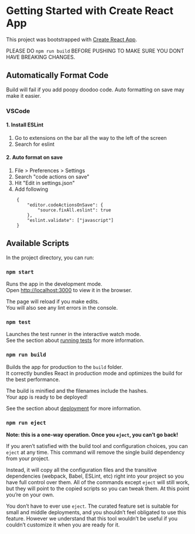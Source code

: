 # Getting Started with Create React App

This project was bootstrapped with [Create React App](https://github.com/facebook/create-react-app).

PLEASE DO `npm run build` BEFORE PUSHING TO MAKE SURE YOU DONT HAVE BREAKING CHANGES.

## Automatically Format Code

Build will fail if you add poopy doodoo code. Auto formatting on save may make it easier.

### VSCode

#### 1. Install ESLint
1. Go to extensions on the bar all the way to the left of the screen
2. Search for eslint

#### 2. Auto format on save
1. File > Preferences > Settings
2. Search "code actions on save"
3. Hit "Edit in settings.json"
4. Add following
```
    {
        "editor.codeActionsOnSave": {
            "source.fixAll.eslint": true
        },
        "eslint.validate": ["javascript"]
    }
```

## Available Scripts

In the project directory, you can run:

### `npm start`

Runs the app in the development mode.\
Open [http://localhost:3000](http://localhost:3000) to view it in the browser.

The page will reload if you make edits.\
You will also see any lint errors in the console.

### `npm test`

Launches the test runner in the interactive watch mode.\
See the section about [running tests](https://facebook.github.io/create-react-app/docs/running-tests) for more information.

### `npm run build`

Builds the app for production to the `build` folder.\
It correctly bundles React in production mode and optimizes the build for the best performance.

The build is minified and the filenames include the hashes.\
Your app is ready to be deployed!

See the section about [deployment](https://facebook.github.io/create-react-app/docs/deployment) for more information.

### `npm run eject`

**Note: this is a one-way operation. Once you `eject`, you can’t go back!**

If you aren’t satisfied with the build tool and configuration choices, you can `eject` at any time. This command will remove the single build dependency from your project.

Instead, it will copy all the configuration files and the transitive dependencies (webpack, Babel, ESLint, etc) right into your project so you have full control over them. All of the commands except `eject` will still work, but they will point to the copied scripts so you can tweak them. At this point you’re on your own.

You don’t have to ever use `eject`. The curated feature set is suitable for small and middle deployments, and you shouldn’t feel obligated to use this feature. However we understand that this tool wouldn’t be useful if you couldn’t customize it when you are ready for it.